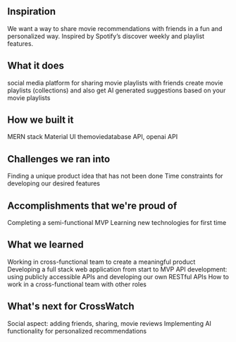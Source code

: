 ## Inspiration
We want a way to share movie recommendations with friends in a fun and personalized way. Inspired by 
Spotify’s discover weekly and playlist features. 

## What it does
social media platform for sharing movie playlists with friends
create movie playlists (collections) and also get AI generated suggestions based on your movie playlists

## How we built it
MERN stack
Material UI
themoviedatabase API, openai API

## Challenges we ran into
Finding a unique product idea that has not been done
Time constraints for developing our desired features

## Accomplishments that we're proud of
Completing a semi-functional MVP
Learning new technologies for first time

## What we learned
Working in cross-functional team to create a meaningful product
Developing a full stack web application from start to MVP
API development: using publicly accessible APIs and developing our own RESTful APIs
How to work in a cross-functional team with other roles

## What's next for CrossWatch
Social aspect: adding friends, sharing, movie reviews
Implementing AI functionality for personalized recommendations

